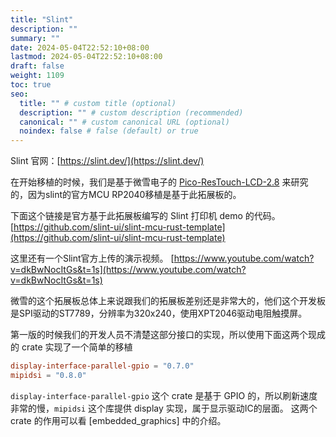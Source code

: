 ```yaml
---
title: "Slint"
description: ""
summary: ""
date: 2024-05-04T22:52:10+08:00
lastmod: 2024-05-04T22:52:10+08:00
draft: false
weight: 1109
toc: true
seo:
  title: "" # custom title (optional)
  description: "" # custom description (recommended)
  canonical: "" # custom canonical URL (optional)
  noindex: false # false (default) or true
---
```


Slint 官网：[https://slint.dev/](https://slint.dev/)

在开始移植的时候，我们是基于微雪电子的 [Pico-ResTouch-LCD-2.8](https://www.waveshare.net/wiki/Pico-ResTouch-LCD-2.8) 来研究的，因为slint的官方MCU RP2040移植是基于此拓展板的。

下面这个链接是官方基于此拓展板编写的 Slint 打印机 demo 的代码。
[https://github.com/slint-ui/slint-mcu-rust-template](https://github.com/slint-ui/slint-mcu-rust-template)

这里还有一个Slint官方上传的演示视频。
[https://www.youtube.com/watch?v=dkBwNocItGs&t=1s](https://www.youtube.com/watch?v=dkBwNocItGs&t=1s)

微雪的这个拓展板总体上来说跟我们的拓展板差别还是非常大的，他们这个开发板是SPI驱动的ST7789，分辨率为320x240，使用XPT2046驱动电阻触摸屏。

第一版的时候我们的开发人员不清楚这部分接口的实现，所以使用下面这两个现成的 crate 实现了一个简单的移植
```toml
display-interface-parallel-gpio = "0.7.0"
mipidsi = "0.8.0"
```

`display-interface-parallel-gpio` 这个 crate 是基于 GPIO 的，所以刷新速度非常的慢，`mipidsi` 这个库提供 display 实现，属于显示驱动IC的层面。 这两个 crate 的作用可以看 [embedded_graphics] 中的介绍。